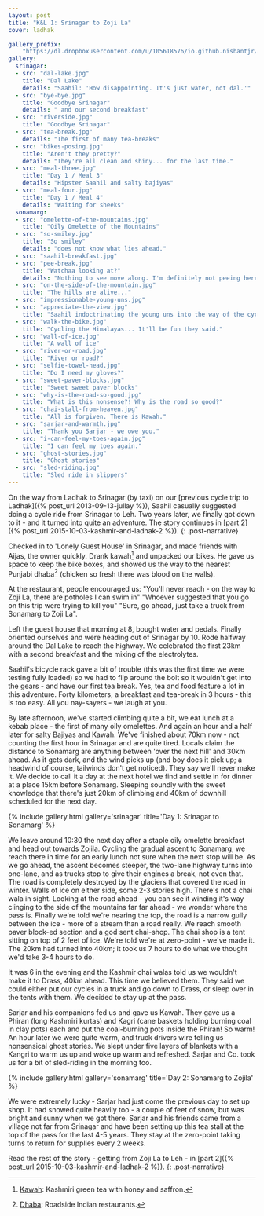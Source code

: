 ```yaml
---
layout: post
title: "K&L 1: Srinagar to Zoji La"
cover: ladhak

gallery_prefix:
    "https://dl.dropboxusercontent.com/u/105618576/io.github.nishantjr/images/kashmir-and-ladhak"
gallery:
  srinagar:
  - src: "dal-lake.jpg"
    title: "Dal Lake"
    details: "Saahil: 'How disappointing. It's just water, not dal.'"
  - src: "bye-bye.jpg"
    title: "Goodbye Srinagar"
    details: " and our second breakfast"
  - src: "riverside.jpg"
    title: "Goodbye Srinagar"
  - src: "tea-break.jpg"
    details: "The first of many tea-breaks"
  - src: "bikes-posing.jpg"
    title: "Aren't they pretty?"
    details: "They're all clean and shiny... for the last time."
  - src: "meal-three.jpg"
    title: "Day 1 / Meal 3"
    details: "Hipster Saahil and salty bajiyas"
  - src: "meal-four.jpg"
    title: "Day 1 / Meal 4"
    details: "Waiting for sheeks"
  sonamarg:
  - src: "omelette-of-the-mountains.jpg"
    title: "Oily Omelette of the Mountains"
  - src: "so-smiley.jpg"
    title: "So smiley"
    details: "does not know what lies ahead."
  - src: "saahil-breakfast.jpg"
  - src: "pee-break.jpg"
    title: "Watchaa looking at?"
    details: "Nothing to see move along. I'm definitely not peeing here."
  - src: "on-the-side-of-the-mountain.jpg"
    title: "The hills are alive..."
  - src: "impressionable-young-uns.jpg"
  - src: "appreciate-the-view.jpg"
    title: "Saahil indoctrinating the young uns into the way of the cycle."
  - src: "walk-the-bike.jpg"
    title: "Cycling the Himalayas... It'll be fun they said."
  - src: "wall-of-ice.jpg"
    title: "A wall of ice"
  - src: "river-or-road.jpg"
    title: "River or road?"
  - src: "selfie-towel-head.jpg"
    title: "Do I need my gloves?"
  - src: "sweet-paver-blocks.jpg"
    title: "Sweet sweet paver blocks"
  - src: "why-is-the-road-so-good.jpg"
    title: "What is this nonsense?! Why is the road so good?"
  - src: "chai-stall-from-heaven.jpg"
    title: "All is forgiven. There is Kawah."
  - src: "sarjar-and-warmth.jpg"
    title: "Thank you Sarjar - we owe you."
  - src: "i-can-feel-my-toes-again.jpg"
    title: "I can feel my toes again."
  - src: "ghost-stories.jpg"
    title: "Ghost stories"
  - src: "sled-riding.jpg"
    title: "Sled ride in slippers"
---
```


On the way from Ladhak to Srinagar (by taxi) on our [previous cycle trip to
Ladhak]({% post_url 2013-09-13-jullay %}), Saahil casually suggested doing a
cycle ride from Srinagar to Leh. Two years later, we finally got down to it -
and it turned into quite an adventure. The story continues in [part
2]({% post_url 2015-10-03-kashmir-and-ladhak-2 %}).
{: .post-narrative}

Checked in to 'Lonely Guest House' in Srinagar, and made friends with Aijas, the
owner quickly. Drank kawah[^1] and unpacked our bikes. He gave us space to keep
the bike boxes, and showed us the way to the nearest Punjabi dhaba[^2] (chicken so
fresh there was blood on the walls).

At the restaurant, people encouraged us: "You'll never reach - on the way to
Zoji La, there are potholes I can swim in"  "Whoever suggested that you go on
this trip were trying to kill you"  "Sure, go ahead, just take a truck from
Sonamarg to Zoji La".

Left the guest house that morning at 8, bought water and pedals. Finally
oriented ourselves and were heading out of Srinagar by 10. Rode halfway around
the Dal Lake to reach the highway. We celebrated the first 23km with a second
breakfast and the mixing of the electrolytes.

Saahil's bicycle rack gave a bit of trouble (this was the first time we were
testing fully loaded) so we had to flip around the bolt so it wouldn't get into
the gears - and have our first tea break. Yes, tea and food feature a lot in
this adventure. Forty kilometers, a breakfast and tea-break in 3 hours - this is
too easy. All you nay-sayers - we laugh at you.

By late afternoon, we've started climbing quite a bit, we eat lunch at a kebab
place - the first of many oily omelettes. And again an hour and a half later for
salty Bajiyas and Kawah. We've finished about 70km now - not counting the first
hour in Srinagar and are quite tired. Locals claim the distance to Sonamarg are
anything between 'over the next hill' and 30km ahead. As it gets dark, and the
wind picks up (and boy does it pick up; a headwind of course, tailwinds don't
get noticed). They say we'll never make it. We decide to call it a day at the
next hotel we find and settle in for dinner at a place 15km before Sonamarg.
Sleeping soundly with the sweet knowledge that there's just 20km of climbing and
40km of downhill scheduled for the next day.

{% include gallery.html gallery='srinagar' title='Day 1: Srinagar to Sonamarg' %}

We leave around 10:30 the next day after a staple oily omelette breakfast and
head out towards Zojila. Cycling the gradual ascent to Sonamarg, we reach there
in time for an early lunch not sure when the next stop will be. As we go ahead,
the ascent becomes steeper, the two-lane highway turns into one-lane, and as
trucks stop to give their engines a break, not even that. The road is
completely destroyed by the glaciers that covered the road in winter. Walls of
ice on either side, some 2-3 stories high. There's not a chai wala in sight.
Looking at the road ahead - you can see it winding it's way clinging to the side
of the mountains far far ahead - we wonder where the pass is. Finally we're told
we're nearing the top, the road is a narrow gully between the ice - more of a
stream than a road really. We reach smooth paver block-ed section and a god sent
chai-shop. The chai shop is a tent sitting on top of 2 feet of ice. We're told
we're at zero-point - we've made it. The 20km had turned into 40km; it took us
7 hours to do what we thought we'd take 3-4 hours to do.

It was 6 in the evening and the Kashmir chai walas told us we wouldn't make it
to Drass, 40km ahead. This time we believed them. They said we could either put
our cycles in a truck and go down to Drass, or sleep over in the tents with
them. We decided to stay up at the pass.

Sarjar and his companions fed us and gave us Kawah. They gave us a Phiran
(long Kashmiri kurtas) and Kagri (cane baskets holding burning coal in clay
pots) each and put the coal-burning pots inside the Phiran! So warm! An hour
later we were quite warm, and truck drivers wire telling us nonsensical ghost
stories. We slept under five layers of blankets with a Kangri to warm us up and
woke up warm and refreshed.  Sarjar and Co. took us for a bit of sled-riding in
the morning too.

{% include gallery.html gallery='sonamarg' title='Day 2: Sonamarg to Zojila' %}

We were extremely lucky - Sarjar had just come the previous day to set up shop.
It had snowed quite heavily too - a couple of feet of snow, but was bright and
sunny when we got there. Sarjar and his friends came from a village not far
from Srinagar and have been setting up this tea stall at the top of the pass for
the last 4-5 years. They stay at the zero-point taking turns to return for
supplies every 2 weeks.

Read the rest of the story - getting from Zoji La to Leh - in [part 2]({% post_url 2015-10-03-kashmir-and-ladhak-2 %}).
{: .post-narrative}

[^1]: [Kawah](https://en.wikipedia.org/wiki/Kahwah): Kashmiri green tea with honey and saffron.
[^2]: [Dhaba](https://en.wikipedia.org/wiki/Dhaba): Roadside Indian restaurants.
